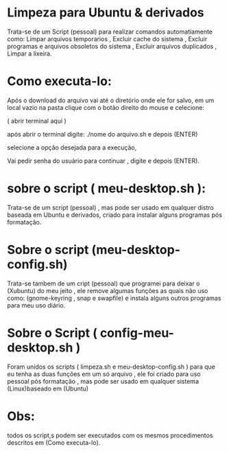 # Limpeza para Ubuntu & derivados

Trata-se de um Script (pessoal) para realizar comandos automatiamente como:
Limpar arquivos temporarios ,
Excluir cache do sistema ,
Excluir programas e arquivos obsoletos do sistema ,
Excluir arquivos duplicados ,
Limpar a lixeira.

# Como executa-lo:

Após o download do arquivo vai até o diretório onde ele for salvo,
em um local vazio na pasta clique com o botão direito do mouse e celecione:

 ( abrir terminal aqui )

após abrir o terminal digite: ./nome do arquivo.sh  e depois (ENTER)
 
selecione a opção desejada para a execução,

Vai pedir senha do usuário para continuar , digite e depois (ENTER).

# sobre o script ( meu-desktop.sh ):

Trata-se de um script (pessoal) , mas pode ser usado em qualquer distro baseada em Ubuntu e derivados,
criado para instalar alguns programas pós formatação.

# Sobre o script (meu-desktop-config.sh)

Trata-se tambem de um cript (pessoal) que programei para deixar o (Xubuntu) 
do meu jeito , ele remove algumas funções as quais não uso como:
(gnome-keyring , snap e swapfile) e instala alguns outros programas para 
meu uso diário. 

# Sobre o Script ( config-meu-desktop.sh )

Foram unidos os scripts ( limpeza.sh e meu-desktop-config.sh )
para que eu tenha as duas funções em um só arquivo , ele foi criado para 
uso pessoal pós formatação , 
mas pode ser usado em qualquer sistema (Linux)baseado em (Ubuntu)
 

# Obs: 
todos os script,s podem ser executados com os mesmos procedimentos descritos em (Como executa-lo).
